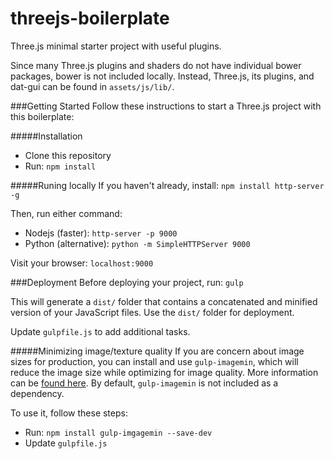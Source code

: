 threejs-boilerplate
===================

Three.js minimal starter project with useful plugins.

Since many Three.js plugins and shaders do not have individual bower packages,
bower is not included locally. Instead, Three.js, its plugins, and dat-gui can
be found in `assets/js/lib/`.

###Getting Started
Follow these instructions to start a Three.js project with this boilerplate:

#####Installation
* Clone this repository
* Run: `npm install`


#####Runing locally
If you haven't already, install: `npm install http-server -g`

Then, run either command:
* Nodejs (faster): `http-server -p 9000`
* Python (alternative): `python -m SimpleHTTPServer 9000`

Visit your browser: `localhost:9000`


###Deployment
Before deploying your project, run: `gulp`

This will generate a `dist/` folder that contains a concatenated and minified
version of your JavaScript files. Use the `dist/` folder for deployment.

Update `gulpfile.js` to add additional tasks.

#####Minimizing image/texture quality
If you are concern about image sizes for production, you can install and use
`gulp-imagemin`, which will reduce the image size while optimizing for image quality.
More information can be [found here](https://github.com/rflynn/imgmin#summary).
By default, `gulp-imagemin` is not included as a dependency.

To use it, follow these steps:

* Run: `npm install gulp-imgagemin --save-dev`
* Update `gulpfile.js`

